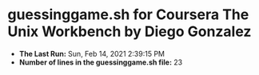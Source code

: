 # guessinggame.sh for Coursera The Unix Workbench by Diego Gonzalez
* **The Last Run:** Sun, Feb 14, 2021  2:39:15 PM 
* **Number of lines in the guessinggame.sh file:** 
23

